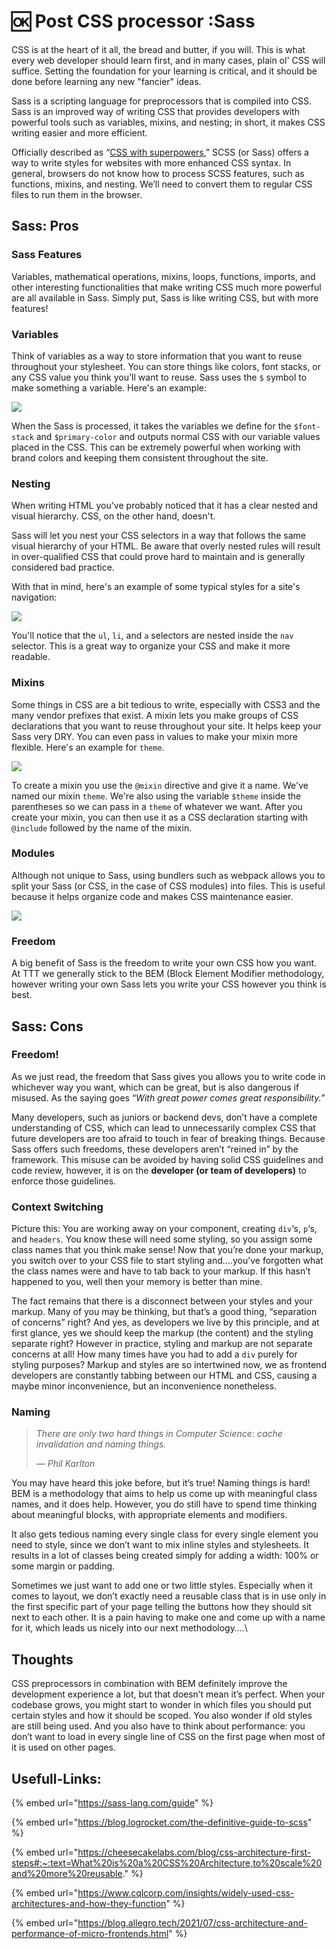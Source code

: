 # 🆗 Post CSS processor :Sass

CSS is at the heart of it all, the bread and butter, if you will. This is what every web developer should learn first, and in many cases, plain ol' CSS will suffice. Setting the foundation for your learning is critical, and it should be done before learning any new "fancier" ideas.

Sass is a scripting language for preprocessors that is compiled into CSS. Sass is an improved way of writing CSS that provides developers with powerful tools such as variables, mixins, and nesting; in short, it makes CSS writing easier and more efficient.

Officially described as “[CSS with superpowers](https://sass-lang.com),” SCSS (or Sass) offers a way to write styles for websites with more enhanced CSS syntax. In general, browsers do not know how to process SCSS features, such as functions, mixins, and nesting. We’ll need to convert them to regular CSS files to run them in the browser.

## **Sass: Pros**

### **Sass Features**

Variables, mathematical operations, mixins, loops, functions, imports, and other interesting functionalities that make writing CSS much more powerful are all available in Sass. Simply put, Sass is like writing CSS, but with more features!

### Variables

Think of variables as a way to store information that you want to reuse throughout your stylesheet. You can store things like colors, font stacks, or any CSS value you think you'll want to reuse. Sass uses the `$` symbol to make something a variable. Here's an example:

![](<../../../.gitbook/assets/Screenshot from 2022-02-23 18-54-55.png>)

When the Sass is processed, it takes the variables we define for the `$font-stack` and `$primary-color` and outputs normal CSS with our variable values placed in the CSS. This can be extremely powerful when working with brand colors and keeping them consistent throughout the site.

### Nesting

When writing HTML you've probably noticed that it has a clear nested and visual hierarchy. CSS, on the other hand, doesn't.

Sass will let you nest your CSS selectors in a way that follows the same visual hierarchy of your HTML. Be aware that overly nested rules will result in over-qualified CSS that could prove hard to maintain and is generally considered bad practice.

With that in mind, here's an example of some typical styles for a site's navigation:

![](<../../../.gitbook/assets/Screenshot from 2022-02-23 18-59-25.png>)

You'll notice that the `ul`, `li`, and `a` selectors are nested inside the `nav` selector. This is a great way to organize your CSS and make it more readable.

### Mixins

Some things in CSS are a bit tedious to write, especially with CSS3 and the many vendor prefixes that exist. A mixin lets you make groups of CSS declarations that you want to reuse throughout your site. It helps keep your Sass very DRY. You can even pass in values to make your mixin more flexible. Here's an example for `theme`.

![](<../../../.gitbook/assets/Screenshot from 2022-02-23 18-59-54.png>)

To create a mixin you use the `@mixin` directive and give it a name. We've named our mixin `theme`. We're also using the variable `$theme` inside the parentheses so we can pass in a `theme` of whatever we want. After you create your mixin, you can then use it as a CSS declaration starting with `@include` followed by the name of the mixin.

### **Modules**

Although not unique to Sass, using bundlers such as webpack allows you to split your Sass (or CSS, in the case of CSS modules) into files. This is useful because it helps organize code and makes CSS maintenance easier.

![](<../../../.gitbook/assets/Screenshot from 2022-02-23 18-59-46.png>)

### **Freedom**

A big benefit of Sass is the freedom to write your own CSS how you want. At TTT we generally stick to the BEM (Block Element Modifier methodology, however writing your own Sass lets you write your CSS however you think is best.&#x20;

## **Sass: Cons**

### **Freedom!**

As we just read, the freedom that Sass gives you allows you to write code in whichever way you want, which can be great, but is also dangerous if misused. As the saying goes “_With great power comes great responsibility.”_&#x20;

Many developers, such as juniors or backend devs, don’t have a complete understanding of CSS, which can lead to unnecessarily complex CSS that future developers are too afraid to touch in fear of breaking things. Because Sass offers such freedoms, these developers aren’t “reined in” by the framework. This misuse can be avoided by having solid CSS guidelines and code review, however, it is on the **developer (or team of developers)** to enforce those guidelines.&#x20;

### **Context Switching**

Picture this: You are working away on your component, creating `div`‘s, `p`‘s, and `headers`. You know these will need some styling, so you assign some class names that you think make sense! Now that you’re done your markup, you switch over to your CSS file to start styling and….you’ve forgotten what the class names were and have to tab back to your markup. If this hasn’t happened to you, well then your memory is better than mine.&#x20;

The fact remains that there is a disconnect between your styles and your markup. Many of you may be thinking, but that’s a good thing, “separation of concerns” right? And yes, as developers we live by this principle, and at first glance, yes we should keep the markup (the content) and the styling separate right? However in practice, styling and markup are not separate concerns at all! How many times have you had to add a `div` purely for styling purposes? Markup and styles are so intertwined now, we as frontend developers are constantly tabbing between our HTML and CSS, causing a maybe minor inconvenience, but an inconvenience nonetheless.

### **Naming**

> _There are only two hard things in Computer Science: cache invalidation and naming things._
>
> _— Phil Karlton_

You may have heard this joke before, but it’s true! Naming things is hard! BEM is a methodology that aims to help us come up with meaningful class names, and it does help. However, you do still have to spend time thinking about meaningful blocks, with appropriate elements and modifiers.

It also gets tedious naming every single class for every single element you need to style, since we don’t want to mix inline styles and stylesheets. It results in a lot of classes being created simply for adding a width: 100% or some margin or padding.

Sometimes we just want to add one or two little styles. Especially when it comes to layout, we don’t exactly need a reusable class that is in use only in the first specific part of your page telling the buttons how they should sit next to each other. It is a pain having to make one and come up with a name for it, which leads us nicely into our next methodology….\


## Thoughts

CSS preprocessors in combination with BEM definitely improve the development experience a lot, but that doesn’t mean it’s perfect. When your codebase grows, you might start to wonder in which files you should put certain styles and how it should be scoped. You also wonder if old styles are still being used. And you also have to think about performance: you don’t want to load in every single line of CSS on the first page when most of it is used on other pages.

## Usefull-Links:

{% embed url="https://sass-lang.com/guide" %}

{% embed url="https://blog.logrocket.com/the-definitive-guide-to-scss" %}

{% embed url="https://cheesecakelabs.com/blog/css-architecture-first-steps#:~:text=What%20is%20a%20CSS%20Architecture,to%20scale%20and%20more%20reusable." %}

{% embed url="https://www.cqlcorp.com/insights/widely-used-css-architectures-and-how-they-function" %}

{% embed url="https://blog.allegro.tech/2021/07/css-architecture-and-performance-of-micro-frontends.html" %}
